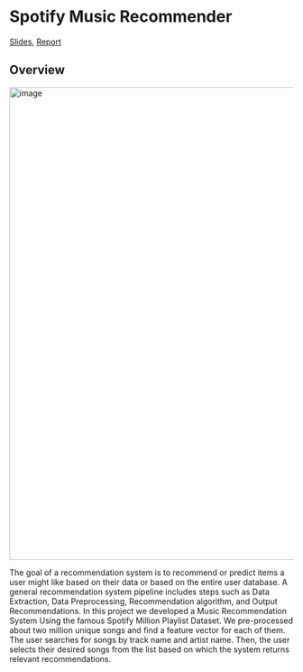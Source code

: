 # Spotify Music Recommender

[Slides](https://docs.google.com/presentation/d/1ecWfFkn9KhqBlpo_bE-1zvL_RSZFfAWjZK_HFz3N0BU/edit?usp=sharing), [Report](https://docs.google.com/document/d/1o7_80qezwflZwY2l8-gyAfHA2kHTRYfPu1GkQgcSPeo/edit?usp=sharing)

## Overview

<img width="836" alt="image" src="https://user-images.githubusercontent.com/23244168/232262185-f297f8d0-004b-44f3-b73d-440c95619634.png">

The goal of a recommendation system is to recommend or predict items a user might like based on their data or based on the entire user database. A general recommendation system pipeline includes steps such as Data Extraction, Data Preprocessing, Recommendation algorithm, and Output Recommendations. In this project we developed a Music Recommendation System Using the famous Spotify Million Playlist Dataset. We pre-processed about two million unique songs and find a feature vector for each of them. The user searches for songs by track name and artist name. Then, the user selects their desired songs from the list based on which the system returns relevant recommendations. 
